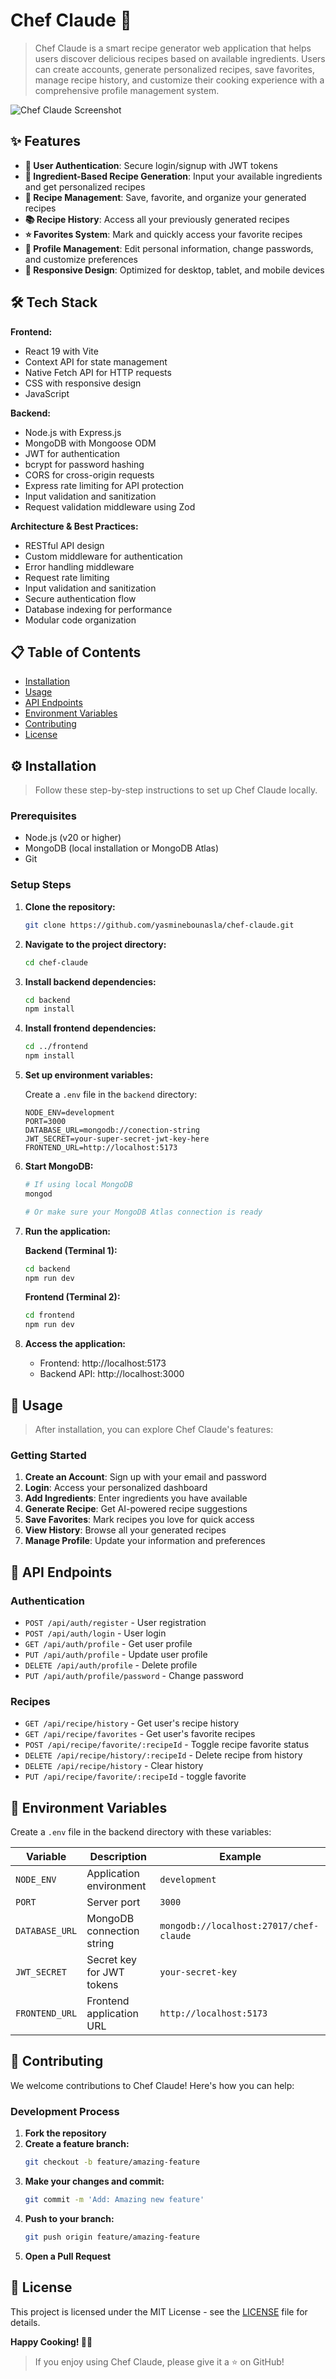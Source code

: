 # Chef Claude 🍳
> Chef Claude is a smart recipe generator web application that helps users discover delicious recipes based on available ingredients. Users can create accounts, generate personalized recipes, save favorites, manage recipe history, and customize their cooking experience with a comprehensive profile management system.

![Chef Claude Screenshot](frontend/public/screenShot.png)

## ✨ Features

- **🔐 User Authentication**: Secure login/signup with JWT tokens
- **🥕 Ingredient-Based Recipe Generation**: Input your available ingredients and get personalized recipes
- **💾 Recipe Management**: Save, favorite, and organize your generated recipes  
- **📚 Recipe History**: Access all your previously generated recipes
- **⭐ Favorites System**: Mark and quickly access your favorite recipes
- **👤 Profile Management**: Edit personal information, change passwords, and customize preferences
- **📱 Responsive Design**: Optimized for desktop, tablet, and mobile devices

## 🛠️ Tech Stack

**Frontend:**
- React 19 with Vite
- Context API for state management
- Native Fetch API for HTTP requests
- CSS with responsive design
- JavaScript 

**Backend:**
- Node.js with Express.js
- MongoDB with Mongoose ODM
- JWT for authentication
- bcrypt for password hashing
- CORS for cross-origin requests
- Express rate limiting for API protection
- Input validation and sanitization
- Request validation middleware using Zod

**Architecture & Best Practices:**
- RESTful API design
- Custom middleware for authentication
- Error handling middleware
- Request rate limiting
- Input validation and sanitization
- Secure authentication flow
- Database indexing for performance
- Modular code organization

## 📋 Table of Contents
- [Installation](#installation)
- [Usage](#usage)
- [API Endpoints](#api-endpoints)
- [Environment Variables](#environment-variables)
- [Contributing](#contributing)
- [License](#license)

## ⚙️ Installation

> Follow these step-by-step instructions to set up Chef Claude locally.

### Prerequisites
- Node.js (v20 or higher)
- MongoDB (local installation or MongoDB Atlas)
- Git

### Setup Steps

1. **Clone the repository:**
    ```bash
    git clone https://github.com/yasminebounasla/chef-claude.git
    ```

2. **Navigate to the project directory:**
    ```bash
    cd chef-claude
    ```

3. **Install backend dependencies:**
    ```bash
    cd backend
    npm install
    ```

4. **Install frontend dependencies:**
    ```bash
    cd ../frontend
    npm install
    ```

5. **Set up environment variables:**
   
   Create a `.env` file in the `backend` directory:
    ```env
    NODE_ENV=development
    PORT=3000
    DATABASE_URL=mongodb://conection-string
    JWT_SECRET=your-super-secret-jwt-key-here
    FRONTEND_URL=http://localhost:5173
    ```

6. **Start MongoDB:**
    ```bash
    # If using local MongoDB
    mongod
    
    # Or make sure your MongoDB Atlas connection is ready
    ```

7. **Run the application:**
   
   **Backend (Terminal 1):**
    ```bash
    cd backend
    npm run dev
    ```
   
   **Frontend (Terminal 2):**
    ```bash
    cd frontend
    npm run dev
    ```

8. **Access the application:**
   - Frontend: http://localhost:5173
   - Backend API: http://localhost:3000

## 🚀 Usage

> After installation, you can explore Chef Claude's features:

### Getting Started
1. **Create an Account**: Sign up with your email and password
2. **Login**: Access your personalized dashboard
3. **Add Ingredients**: Enter ingredients you have available
4. **Generate Recipe**: Get AI-powered recipe suggestions
5. **Save Favorites**: Mark recipes you love for quick access
6. **View History**: Browse all your generated recipes
7. **Manage Profile**: Update your information and preferences

## 📡 API Endpoints

### Authentication
- `POST /api/auth/register` - User registration
- `POST /api/auth/login` - User login
- `GET /api/auth/profile` - Get user profile
- `PUT /api/auth/profile` - Update user profile
- `DELETE /api/auth/profile` - Delete profile
- `PUT /api/auth/profile/password` - Change password

### Recipes
- `GET /api/recipe/history` - Get user's recipe history
- `GET /api/recipe/favorites` - Get user's favorite recipes
- `POST /api/recipe/favorite/:recipeId` - Toggle recipe favorite status
- `DELETE /api/recipe/history/:recipeId` - Delete recipe from history
- `DELETE /api/recipe/history` - Clear history
- `PUT /api/recipe/favorite/:recipeId` - toggle favorite 

## 🔑 Environment Variables

Create a `.env` file in the backend directory with these variables:

| Variable | Description | Example |
|----------|-------------|---------|
| `NODE_ENV` | Application environment | `development` |
| `PORT` | Server port | `3000` |
| `DATABASE_URL` | MongoDB connection string | `mongodb://localhost:27017/chef-claude` |
| `JWT_SECRET` | Secret key for JWT tokens | `your-secret-key` |
| `FRONTEND_URL` | Frontend application URL | `http://localhost:5173` |

## 🤝 Contributing

We welcome contributions to Chef Claude! Here's how you can help:

### Development Process
1. **Fork the repository**
2. **Create a feature branch:**
    ```bash
    git checkout -b feature/amazing-feature
    ```
3. **Make your changes and commit:**
    ```bash
    git commit -m 'Add: Amazing new feature'
    ```
4. **Push to your branch:**
    ```bash
    git push origin feature/amazing-feature
    ```
5. **Open a Pull Request**

## 📄 License

This project is licensed under the MIT License - see the [LICENSE](LICENSE) file for details.

**Happy Cooking! 🍳✨**


> If you enjoy using Chef Claude, please give it a ⭐ on GitHub!


